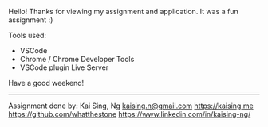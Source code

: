 Hello! Thanks for viewing my assignment and application. It was a fun assignment :)

Tools used:

- VSCode
- Chrome / Chrome Developer Tools
- VSCode plugin Live Server

Have a good weekend!

---

Assignment done by: Kai Sing, Ng
kaising.n@gmail.com
https://kaising.me
https://github.com/whatthestone
https://www.linkedin.com/in/kaising-ng/

